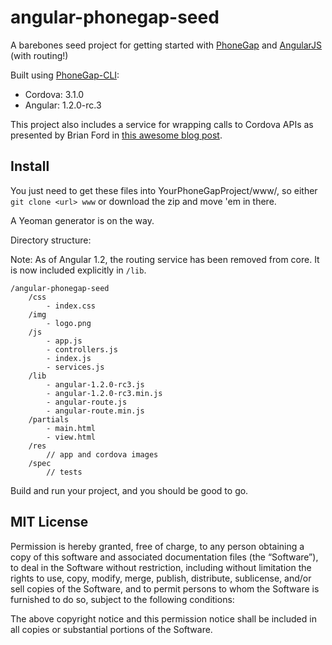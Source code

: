 angular-phonegap-seed
=====================

A barebones seed project for getting started with [PhoneGap](http://phonegap.com/) and [AngularJS](http://angularjs.org/) (with routing!)

Built using [PhoneGap-CLI](https://github.com/phonegap/phonegap-cli):
* Cordova: 3.1.0
* Angular: 1.2.0-rc.3

This project also includes a service for wrapping calls to Cordova APIs as presented by Brian Ford in [this awesome blog post](http://briantford.com/blog/angular-phonegap.html).

## Install

You just need to get these files into YourPhoneGapProject/www/, so either `git clone <url> www` or download the zip and move 'em in there.

A Yeoman generator is on the way.

Directory structure:

Note: As of Angular 1.2, the routing service has been removed from core. It is now included explicitly in `/lib`.

```
/angular-phonegap-seed
    /css
        - index.css
    /img
        - logo.png
    /js
        - app.js
        - controllers.js
        - index.js
        - services.js
    /lib
        - angular-1.2.0-rc3.js
        - angular-1.2.0-rc3.min.js
        - angular-route.js
        - angular-route.min.js
    /partials
        - main.html
        - view.html
    /res
        // app and cordova images
    /spec
        // tests
```

Build and run your project, and you should be good to go.

## MIT License

Permission is hereby granted, free of charge, to any person obtaining a copy of this software and associated documentation files (the “Software”), to deal in the Software without restriction, including without limitation the rights to use, copy, modify, merge, publish, distribute, sublicense, and/or sell copies of the Software, and to permit persons to whom the Software is furnished to do so, subject to the following conditions:

The above copyright notice and this permission notice shall be included in all copies or substantial portions of the Software.
